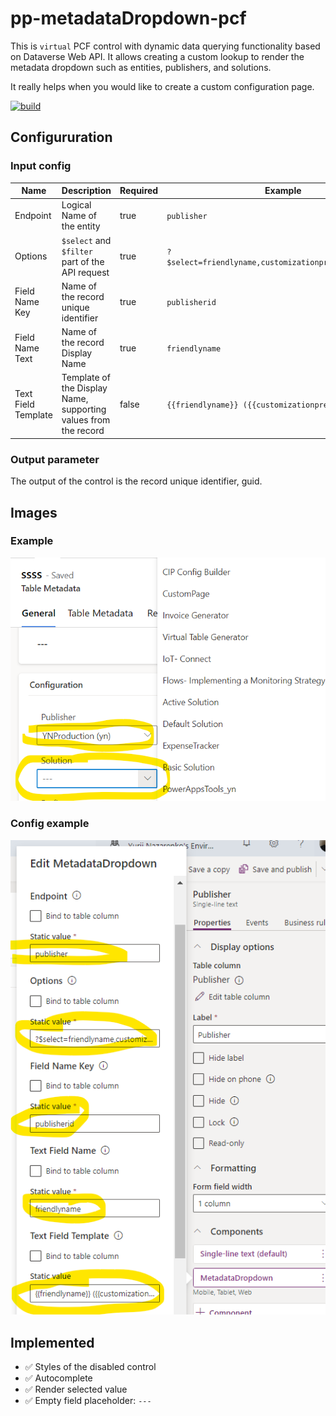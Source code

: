 # pp-metadataDropdown-pcf

This is `virtual` PCF control with dynamic data querying functionality based on Dataverse Web API. It allows creating a custom lookup to render the metadata dropdown such as entities, publishers, and solutions.

It really helps when you would like to create a custom configuration page.

[![build](https://github.com/T-REX-XP/pp-metadataDropdown-pcf/actions/workflows/build.yml/badge.svg)](https://github.com/T-REX-XP/pp-metadataDropdown-pcf/actions/workflows/build.yml)
## Configururation

### Input config
|Name|Description|Required|Example|
|---|---|---|---|
|Endpoint|Logical Name of the entity|true|`publisher`|
|Options|`$select` and `$filter` part of the API request|true| `?$select=friendlyname,customizationprefix,publisherid`|
|Field Name Key|Name of the record unique identifier|true|`publisherid`|
|Field Name Text|Name of the record Display Name|true|`friendlyname`|
|Text Field Template|Template of the Display Name, supporting values from the record |false|`{{friendlyname}} ({{customizationprefix}})`|

### Output parameter
The output of the control is the record unique identifier, guid.


## Images
### Example
![exapmle](/img/pcf-example.png)
### Config example
![exapmle config](/img/pcf-settings.png)

## Implemented
- ✅ Styles of the disabled control
- ✅  Autocomplete
- ✅ Render selected value
- ✅ Empty field placeholder: `---`
